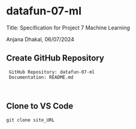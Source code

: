 # datafun-07-ml


Title: Specification for Project 7 Machine Learning
	
 Anjana Dhakal, 
 06/07/2024	

## Create GitHub Repository
```
 GitHub Repository: datafun-07-ml
 Documentation: README.md

 
```

## Clone to VS Code 
```
git clone site_URL
```
